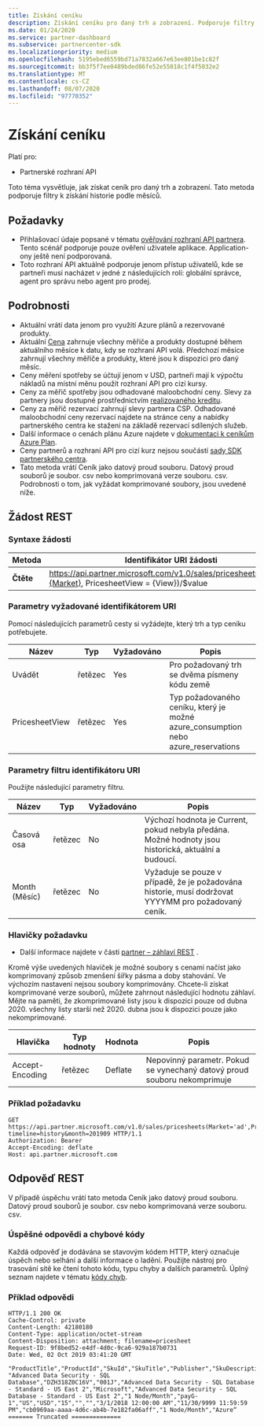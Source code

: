 ```yaml
---
title: Získání ceníku
description: Získání ceníku pro daný trh a zobrazení. Podporuje filtry k získání historie podle měsíců.
ms.date: 01/24/2020
ms.service: partner-dashboard
ms.subservice: partnercenter-sdk
ms.localizationpriority: medium
ms.openlocfilehash: 5195ebed6559bd71a7832a667e63ee801be1c82f
ms.sourcegitcommit: bb3f5f7ee0489bded86fe52e55018c1f4f5032e2
ms.translationtype: MT
ms.contentlocale: cs-CZ
ms.lasthandoff: 08/07/2020
ms.locfileid: "97770352"
---
```

# <a name="get-a-price-sheet"></a>Získání ceníku

Platí pro:

- Partnerské rozhraní API

Toto téma vysvětluje, jak získat ceník pro daný trh a zobrazení. Tato metoda podporuje filtry k získání historie podle měsíců.

## <a name="prerequisites"></a>Požadavky

- Přihlašovací údaje popsané v tématu [ověřování rozhraní API partnera](api-authentication.md). Tento scénář podporuje pouze ověření uživatele aplikace. Application-ony ještě není podporovaná.
- Toto rozhraní API aktuálně podporuje jenom přístup uživatelů, kde se partneři musí nacházet v jedné z následujících rolí: globální správce, agent pro správu nebo agent pro prodej.

## <a name="details"></a>Podrobnosti

- Aktuální vrátí data jenom pro využití Azure plánů a rezervované produkty.
- Aktuální [Cena](pricing.md) zahrnuje všechny měřiče a produkty dostupné během aktuálního měsíce k datu, kdy se rozhraní API volá. Předchozí měsíce zahrnují všechny měřiče a produkty, které jsou k dispozici pro daný měsíc.
- Ceny měření spotřeby se účtují jenom v USD, partneři mají k výpočtu nákladů na místní měnu použít rozhraní API pro cizí kursy.
- Ceny za měřič spotřeby jsou odhadované maloobchodní ceny. Slevy za partnery jsou dostupné prostřednictvím [realizovaného kreditu](https://docs.microsoft.com/partner-center/partner-earned-credit-explanation).
- Ceny za měřič rezervací zahrnují slevy partnera CSP. Odhadované maloobchodní ceny rezervací najdete na stránce ceny a nabídky partnerského centra ke stažení na základě rezervací sdílených služeb.
- Další informace o cenách plánu Azure najdete v [dokumentaci k ceníkům Azure Plan](https://docs.microsoft.com/partner-center/azure-plan-price-list).
- Ceny partnerů a rozhraní API pro cizí kurz nejsou součástí [sady SDK partnerského centra](https://docs.microsoft.com/partner-center/develop/get-started).
- Tato metoda vrátí Ceník jako datový proud souboru. Datový proud souborů je soubor. csv nebo komprimovaná verze souboru. csv. Podrobnosti o tom, jak vyžádat komprimované soubory, jsou uvedené níže.

## <a name="rest-request"></a>Žádost REST

### <a name="request-syntax"></a>Syntaxe žádosti

| Metoda   | Identifikátor URI žádosti                                                                                                 |
|----------|-------------------------------------------------------------------------------------------------------------|
| **Čtěte** | https://api.partner.microsoft.com/v1.0/sales/pricesheets(Market={Market}, PricesheetView = {View})/$value                                     |

### <a name="uri-required-parameters"></a>Parametry vyžadované identifikátorem URI

Pomocí následujících parametrů cesty si vyžádejte, který trh a typ ceníku potřebujete.

| Název                   | Typ     | Vyžadováno | Popis                                                     |
|------------------------|----------|----------|-----------------------------------------------------------------|
|Uvádět                      | řetězec   | Yes       | Pro požadovaný trh se dvěma písmeny kódu země       |
|PricesheetView | řetězec   | Yes       | Typ požadovaného ceníku, který je možné azure_consumption nebo azure_reservations       |

### <a name="uri-filter-parameters"></a>Parametry filtru identifikátoru URI

Použijte následující parametry filtru.

| Název                   | Typ     | Vyžadováno | Popis                                                     |
|------------------------|----------|----------|-----------------------------------------------------------------|
|Časová osa| řetězec   | No| Výchozí hodnota je Current, pokud nebyla předána. Možné hodnoty jsou historická, aktuální a budoucí.       |
|Month (Měsíc)| řetězec   | No| Vyžaduje se pouze v případě, že je požadována historie, musí dodržovat YYYYMM pro požadovaný ceník.       |

### <a name="request-headers"></a>Hlavičky požadavku

- Další informace najdete v části [partner – záhlaví REST](headers.md) .

Kromě výše uvedených hlaviček je možné soubory s cenami načíst jako komprimovaný způsob zmenšení šířky pásma a doby stahování. Ve výchozím nastavení nejsou soubory komprimovány. Chcete-li získat komprimované verze souborů, můžete zahrnout následující hodnotu záhlaví. Mějte na paměti, že zkomprimované listy jsou k dispozici pouze od dubna 2020. všechny listy starší než 2020. dubna jsou k dispozici pouze jako nekomprimované.

| Hlavička                   | Typ hodnoty     | Hodnota | Popis                                                     |
|------------------------|----------|----------|-----------------------------------------------------------------|
|Accept-Encoding| řetězec   | Deflate| Nepovinný parametr. Pokud se vynechaný datový proud souboru nekomprimuje       |

### <a name="request-example"></a>Příklad požadavku

```http
GET https://api.partner.microsoft.com/v1.0/sales/pricesheets(Market='ad',PricesheetView='azure_consumption')/$value?timeline=history&month=201909 HTTP/1.1
Authorization: Bearer
Accept-Encoding: deflate
Host: api.partner.microsoft.com

```

## <a name="rest-response"></a>Odpověď REST

V případě úspěchu vrátí tato metoda Ceník jako datový proud souboru. Datový proud souborů je soubor. csv nebo komprimovaná verze souboru. csv.

### <a name="response-success-and-error-codes"></a>Úspěšné odpovědi a chybové kódy

Každá odpověď je dodávána se stavovým kódem HTTP, který označuje úspěch nebo selhání a další informace o ladění. Použijte nástroj pro trasování sítě ke čtení tohoto kódu, typu chyby a dalších parametrů. Úplný seznam najdete v tématu [kódy chyb](error-codes.md).

### <a name="response-example"></a>Příklad odpovědi

``` http
HTTP/1.1 200 OK
Cache-Control: private
Content-Length: 42180180
Content-Type: application/octet-stream
Content-Disposition: attachment; filename=pricesheet
Request-ID: 9f8bed52-e4df-4d0c-9ca6-929a187b0731
Date: Wed, 02 Oct 2019 03:41:20 GMT

"ProductTitle","ProductId","SkuId","SkuTitle","Publisher","SkuDescription","UnitOfMeasure","TermDuration","Market","Currency","UnitPrice","PricingTierRangeMin","PricingTierRangeMax","EffectiveStartDate","EffectiveEndDate","MeterIds","MeterType","Tags“
"Advanced Data Security - SQL Database","DZH318Z0C16V","001J","Advanced Data Security - SQL Database - Standard - US East 2","Microsoft","Advanced Data Security - SQL Database - Standard - US East 2","1 Node/Month","payG-1","US","USD","15","","","3/1/2018 12:00:00 AM","11/30/9999 11:59:59 PM","cb0969aa-aaaa-4d6c-ab4b-7e182fa06aff","1 Node/Month","Azure“
======= Truncated ==============

```
